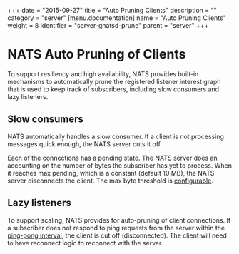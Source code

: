 +++
date = "2015-09-27"
title = "Auto Pruning Clients"
description = ""
category = "server"
[menu.documentation]
  name = "Auto Pruning Clients"
  weight = 8
  identifier = "server-gnatsd-prune"
  parent = "server"
+++

# NATS Auto Pruning of Clients

To support resiliency and high availability, NATS provides built-in mechanisms to automatically prune the registered listener interest graph that is used to keep track of subscribers, including slow consumers and lazy listeners.

## Slow consumers

NATS automatically handles a slow consumer. If a client is not processing messages quick enough, the NATS server cuts it off.

Each of the connections has a pending state. The NATS server does an accounting on the number of bytes the subscriber has yet to process. When it reaches max pending, which is a constant (default 10 MB), the NATS server disconnects the client. The max byte threshold is [configurable](/documentation/server/gnatsd-config/).

## Lazy listeners

To support scaling, NATS provides for auto-pruning of client connections. If a subscriber does not respond to ping requests from the server within the [ping-pong interval](/documentation/internals/nats-protocol/), the client is cut off (disconnected). The client will need to have reconnect logic to reconnect with the server.
